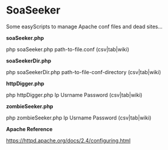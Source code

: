 # SoaSeeker
Some easyScripts to manage Apache conf files and dead sites...

**soaSeeker.php**

php soaSeeker.php path-to-file.conf (csv|tab|wiki)

**soaSeekerDir.php**

php soaSeekerDir.php path-to-file-conf-directory (csv|tab|wiki)

**httpDigger.php**

php httpDigger.php Ip Usrname Password (csv|tab|wiki) 

**zombieSeeker.php**

php zombieSeeker.php Ip Usrname Password (csv|tab|wiki) 

**Apache Reference**

https://httpd.apache.org/docs/2.4/configuring.html

